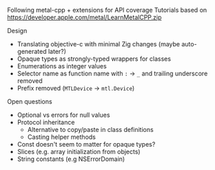 Following metal-cpp + extensions for API coverage
Tutorials based on https://developer.apple.com/metal/LearnMetalCPP.zip

Design

- Translating objective-c with minimal Zig changes (maybe auto-generated later?)
- Opaque types as strongly-typed wrappers for classes
- Enumerations as integer values
- Selector name as function name with `:` -> `_` and trailing underscore removed
- Prefix removed (`MTLDevice` -> `mtl.Device`)

Open questions

- Optional vs errors for null values
- Protocol inheritance
   - Alternative to copy/paste in class definitions
   - Casting helper methods
- Const doesn't seem to matter for opaque types?
- Slices (e.g. array initialization from objects)
- String constants (e.g NSErrorDomain)
